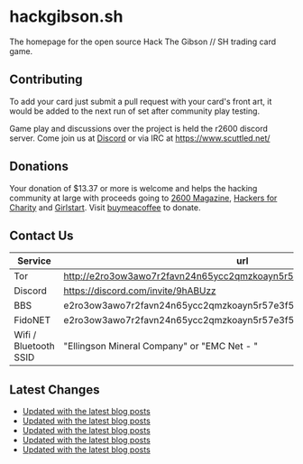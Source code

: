 # hackgibson.sh
The homepage for the open source Hack The Gibson // SH trading card game.


## Contributing

To add your card just submit a pull request with your card's front art, it would be added to the next run of set after community play testing.

Game play and discussions over the project is held the r2600 discord server. Come join us at [Discord](https://discord.com/invite/9hABUzz) or via IRC at https://www.scuttled.net/


## Donations

Your donation of $13.37 or more is welcome and helps the hacking community at large with proceeds going to [2600 Magazine](https://2600.com/), [Hackers for Charity](https://hackersforcharity.org) and [Girlstart](https://girlstart.org).  Visit [buymeacoffee](https://www.buymeacoffee.com/hackgibson.sh) to donate.


## Contact Us

Service | url
-|-
Tor | http://e2ro3ow3awo7r2favn24n65ycc2qmzkoayn5r57e3f56nvjwdcgg32ad.onion
Discord | https://discord.com/invite/9hABUzz
BBS | e2ro3ow3awo7r2favn24n65ycc2qmzkoayn5r57e3f56nvjwdcgg32ad.onion:23
FidoNET | e2ro3ow3awo7r2favn24n65ycc2qmzkoayn5r57e3f56nvjwdcgg32ad.onion:24554
Wifi / Bluetooth SSID | "Ellingson Mineral Company" or "EMC Net - <fidonet address>"

## Latest Changes
<!-- BLOG-POST-LIST:START -->
- [Updated with the latest blog posts](https://github.com/DFW2600/hackgibson.sh/commit/a7257e771aadeb3233e4af1e2e8c5134f8d63e90)
- [Updated with the latest blog posts](https://github.com/DFW2600/hackgibson.sh/commit/5112abc9592a30a821890a70e7d849e12c1a8957)
- [Updated with the latest blog posts](https://github.com/DFW2600/hackgibson.sh/commit/f866c1b5adec45429d8813ee9a553fdf4451e6d3)
- [Updated with the latest blog posts](https://github.com/DFW2600/hackgibson.sh/commit/90291739398a11d6ffebc5721b19294580c940cf)
- [Updated with the latest blog posts](https://github.com/DFW2600/hackgibson.sh/commit/2a1c930a403da3c587008ed09809a7c59731ea55)
<!-- BLOG-POST-LIST:END -->
